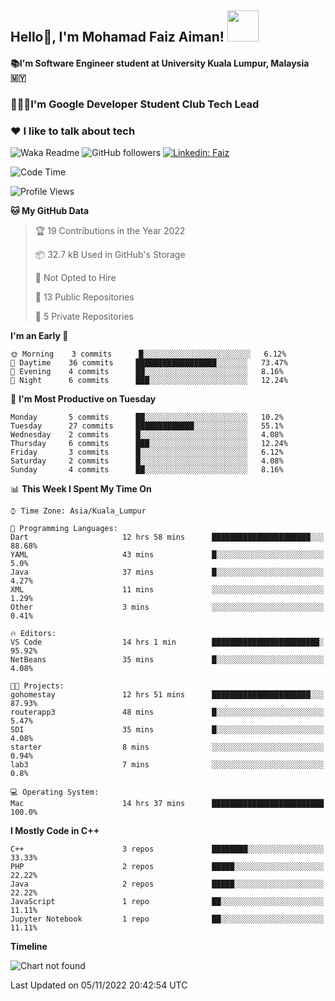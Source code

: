 <h2> Hello👋, I'm Mohamad Faiz Aiman! <img src="https://media.giphy.com/media/12oufCB0MyZ1Go/giphy.gif" width="50"></h2>

#### 📚I'm Software Engineer student at University Kuala Lumpur, Malaysia 🇲🇾
###  🧑🏻‍💻I'm Google Developer Student Club Tech Lead
###  ❤️ I like to talk about tech 


![Waka Readme](https://github.com/anmol098/anmol098/workflows/Waka%20Readme/badge.svg)
![GitHub followers](https://img.shields.io/github/followers/faizaiman?label=Follow&style=social)
[![Linkedin: Faiz](https://img.shields.io/badge/-Faiz-blue?style=flat-square&logo=Linkedin&logoColor=white&link=https://www.linkedin.com/in/mohamad-faiz-aiman-623747192/)](https://www.linkedin.com/in/mohamad-faiz-aiman-623747192/)

<!--START_SECTION:waka-->
![Code Time](http://img.shields.io/badge/Code%20Time-64%20hrs%2022%20mins-blue)

![Profile Views](http://img.shields.io/badge/Profile%20Views-2-blue)

**🐱 My GitHub Data** 

> 🏆 19 Contributions in the Year 2022
 > 
> 📦 32.7 kB Used in GitHub's Storage 
 > 
> 🚫 Not Opted to Hire
 > 
> 📜 13 Public Repositories 
 > 
> 🔑 5 Private Repositories  
 > 
**I'm an Early 🐤** 

```text
🌞 Morning    3 commits      █░░░░░░░░░░░░░░░░░░░░░░░░   6.12% 
🌆 Daytime    36 commits     ██████████████████░░░░░░░   73.47% 
🌃 Evening    4 commits      ██░░░░░░░░░░░░░░░░░░░░░░░   8.16% 
🌙 Night      6 commits      ███░░░░░░░░░░░░░░░░░░░░░░   12.24%

```
📅 **I'm Most Productive on Tuesday** 

```text
Monday       5 commits      ██░░░░░░░░░░░░░░░░░░░░░░░   10.2% 
Tuesday      27 commits     █████████████░░░░░░░░░░░░   55.1% 
Wednesday    2 commits      █░░░░░░░░░░░░░░░░░░░░░░░░   4.08% 
Thursday     6 commits      ███░░░░░░░░░░░░░░░░░░░░░░   12.24% 
Friday       3 commits      █░░░░░░░░░░░░░░░░░░░░░░░░   6.12% 
Saturday     2 commits      █░░░░░░░░░░░░░░░░░░░░░░░░   4.08% 
Sunday       4 commits      ██░░░░░░░░░░░░░░░░░░░░░░░   8.16%

```


📊 **This Week I Spent My Time On** 

```text
⌚︎ Time Zone: Asia/Kuala_Lumpur

💬 Programming Languages: 
Dart                     12 hrs 58 mins      ██████████████████████░░░   88.68% 
YAML                     43 mins             █░░░░░░░░░░░░░░░░░░░░░░░░   5.0% 
Java                     37 mins             █░░░░░░░░░░░░░░░░░░░░░░░░   4.27% 
XML                      11 mins             ░░░░░░░░░░░░░░░░░░░░░░░░░   1.29% 
Other                    3 mins              ░░░░░░░░░░░░░░░░░░░░░░░░░   0.41%

🔥 Editors: 
VS Code                  14 hrs 1 min        ████████████████████████░   95.92% 
NetBeans                 35 mins             █░░░░░░░░░░░░░░░░░░░░░░░░   4.08%

🐱‍💻 Projects: 
gohomestay               12 hrs 51 mins      ██████████████████████░░░   87.93% 
routerapp3               48 mins             █░░░░░░░░░░░░░░░░░░░░░░░░   5.47% 
SDI                      35 mins             █░░░░░░░░░░░░░░░░░░░░░░░░   4.08% 
starter                  8 mins              ░░░░░░░░░░░░░░░░░░░░░░░░░   0.94% 
lab3                     7 mins              ░░░░░░░░░░░░░░░░░░░░░░░░░   0.8%

💻 Operating System: 
Mac                      14 hrs 37 mins      █████████████████████████   100.0%

```

**I Mostly Code in C++** 

```text
C++                      3 repos             ████████░░░░░░░░░░░░░░░░░   33.33% 
PHP                      2 repos             █████░░░░░░░░░░░░░░░░░░░░   22.22% 
Java                     2 repos             █████░░░░░░░░░░░░░░░░░░░░   22.22% 
JavaScript               1 repo              ██░░░░░░░░░░░░░░░░░░░░░░░   11.11% 
Jupyter Notebook         1 repo              ██░░░░░░░░░░░░░░░░░░░░░░░   11.11%

```


**Timeline**

![Chart not found](https://raw.githubusercontent.com/faizaiman/faizaiman/main/charts/bar_graph.png) 


 Last Updated on 05/11/2022 20:42:54 UTC
<!--END_SECTION:waka-->
